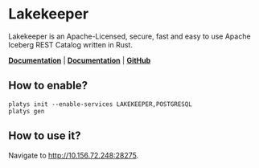 # Lakekeeper

Lakekeeper is an Apache-Licensed, secure, fast and easy to use Apache Iceberg REST Catalog written in Rust. 

**[Documentation](https://docs.lakekeeper.io/)** | **[Documentation](https://docs.lakekeeper.io/docs/nightly/concepts/)** | **[GitHub](https://github.com/lakekeeper/lakekeeper)**

## How to enable?

```
platys init --enable-services LAKEKEEPER,POSTGRESQL
platys gen
```

## How to use it?

Navigate to <http://10.156.72.248:28275>.
